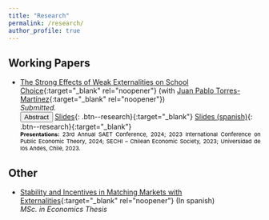 ```yaml
---
title: "Research"
permalink: /research/
author_profile: true
---
```


## Working Papers

* [The Strong Effects of Weak Externalities on School Choice](http://dx.doi.org/10.2139/ssrn.4276906){:target="_blank" rel="noopener"} (with [Juan Pablo Torres-Martínez](https://econ.uchile.cl/es/academico/jutorres){:target="_blank" rel="noopener"})  
  _Submitted._ <br> 
  <button onclick="myFunction('abstract')" class="btn--research">Abstract</button> [Slides](https://www.dropbox.com/scl/fi/vwh9pu0kr6lr5aqcwznob/slides.pdf?rlkey=fayrer0xxy6o32ml08im7ycpr&dl=0){: .btn--research}{:target="_blank"} [Slides (spanish)](https://www.dropbox.com/scl/fi/ihrv019ew4brwxp9w87f7/slides.pdf?rlkey=ks371gufthek62sia0w6dii7b&dl=0){: .btn--research}{:target="_blank"}
  <p id="abstract" style="display: none; text-align: justify; width: 100%;"><font size="2.5"> In classical school choice contexts there exists a centralized assignment procedure that is stable and strategy-proof: the Gale-Shapley student-optimal stable mechanism. We show that this property is not satisfied when externalities are incorporated into the model, even in scenarios in which students are primarily concerned about their own placement (weak externalities). Indeed, although weak externalities have no effects on stability, there are school choice contexts in which no stable and strategy-proof mechanism exists. Furthermore, we show that stability and strategy-proofness are compatible if and only if schools' priorities are Ergin-acyclic. This strong effect of weak externalities on incentives is related to the incompatibility between stability, strategy-proofness, and non-bossiness in classical school choice problems. </font> </p> 
  <span style="color:Black; text-align: justify; font-size: 11px; display: inline-block; width: 100%;"> <b>Presentations:</b> 23rd Annual SAET Conference, 2024; 2023 International Conference on Public Economic Theory, 2024; SECHI – Chilean Economic Society, 2023; Universidad de los Andes, Chile, 2023. </span> 
  



## Other
* [Stability and Incentives in Matching Markets with
Externalities](https://repositorio.uchile.cl/bitstream/handle/2250/193033/Tesis%20-%20Eduardo%20Duque.pdf?sequence=1&isAllowed=y){:target="_blank" rel="noopener"} (In spanish)                 
    _MSc. in Economics Thesis_    
   

<script>
function myFunction(id) {
  var x = document.getElementById(id);
  if (x.style.display === "none") {
    x.style.display = "block";
  } else {
    x.style.display = "none";
  }
}
</script>


